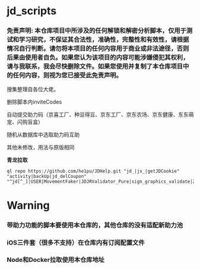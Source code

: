 # jd_scripts
### 免责声明: 本仓库项目中所涉及的任何解锁和解密分析脚本，仅用于测试和学习研究，不保证其合法性，准确性，完整性和有效性，请根据情况自行判断。请勿将本项目的任何内容用于商业或非法途径，否则后果由使用者自负。如果您认为该项目的内容可能涉嫌侵犯其权利，请与我联系，我会尽快删除文件。如果您使用并复制了本仓库项目中的任何内容，则视为您已接受此免责声明。


搜集整理自各位大佬。


删除脚本内inviteCodes


自动提交助力码（京喜工厂、种豆得豆、京东工厂、京东农场、京东健康、东东萌宠、闪购盲盒）


随机从数据库中选取助力码互助


其他未修改，用法与原版相同


__青龙拉取__<br>
```
ql repo https://github.com/he1pu/JDHelp.git "jd_|jx_|getJDCookie" "activity|backUp|jd_delCoupon" "^jd[^_]|USER|MovementFaker|JDJRValidator_Pure|sign_graphics_validate|ZooFaker_Necklace"
```

# Warning
### 带助力功能的脚本要使用本仓库的，其他仓库的没有适配新助力池
### iOS三件套（很多不支持）在仓库内有订阅配置文件
### Node和Docker拉取使用本仓库地址
